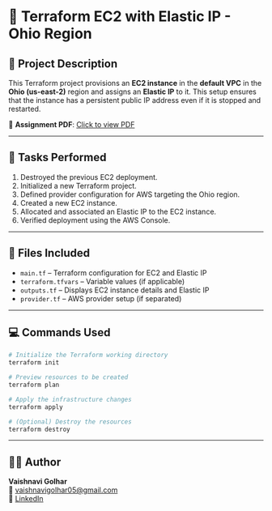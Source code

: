 # 📘 Terraform EC2 with Elastic IP - Ohio Region

## 📝 Project Description

This Terraform project provisions an **EC2 instance** in the **default VPC** in the **Ohio (us-east-2)** region and assigns an **Elastic IP** to it. This setup ensures that the instance has a persistent public IP address even if it is stopped and restarted.

📄 **Assignment PDF**: [Click to view PDF](https://github.com/Vaishnavi-Golhar/DevOps-Projects/blob/main/terraform-ec2-elastic-ip-ohio/terraform-ec2-elastic-ip-ohio.pdf)

---

## 🧪 Tasks Performed

1. Destroyed the previous EC2 deployment.
2. Initialized a new Terraform project.
3. Defined provider configuration for AWS targeting the Ohio region.
4. Created a new EC2 instance.
5. Allocated and associated an Elastic IP to the EC2 instance.
6. Verified deployment using the AWS Console.

---

## 📂 Files Included

- `main.tf` – Terraform configuration for EC2 and Elastic IP
- `terraform.tfvars` – Variable values (if applicable)
- `outputs.tf` – Displays EC2 instance details and Elastic IP
- `provider.tf` – AWS provider setup (if separated)

---

## 💻 Commands Used

```bash
# Initialize the Terraform working directory
terraform init

# Preview resources to be created
terraform plan

# Apply the infrastructure changes
terraform apply

# (Optional) Destroy the resources
terraform destroy
```

---

## 👩‍💼 Author

**Vaishnavi Golhar**  
📧 vaishnavigolhar05@gmail.com  
🔗 [LinkedIn](https://www.linkedin.com/in/vaishnavigolhar/)


